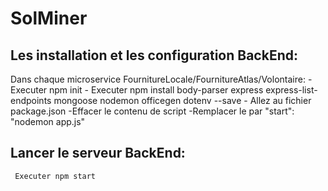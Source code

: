 # SolMiner
## Les installation et les configuration BackEnd:
  Dans chaque microservice FournitureLocale/FournitureAtlas/Volontaire:
     - Executer npm init 
     - Executer npm install body-parser express express-list-endpoints mongoose nodemon officegen dotenv --save
     - Allez au fichier package.json 
     -Effacer le contenu de script 
     -Remplacer le par "start": "nodemon app.js"
## Lancer le serveur BackEnd:
     Executer npm start  
     
